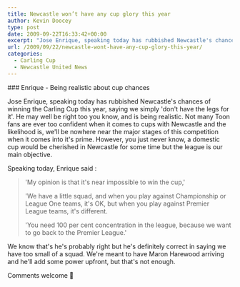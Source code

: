 ```yaml
---
title: Newcastle won’t have any cup glory this year
author: Kevin Doocey
type: post
date: 2009-09-22T16:33:42+00:00
excerpt: "Jose Enrique, speaking today has rubbished Newcastle's chances of winning the.."
url: /2009/09/22/newcastle-wont-have-any-cup-glory-this-year/
categories:
  - Carling Cup
  - Newcastle United News
---
```


### Enrique - Being realistic about cup chances

Jose Enrique, speaking today has rubbished Newcastle's chances of winning the Carling Cup this year, saying we simply 'don't have the legs for it'. He may well be right too you know, and is being realistic. Not many Toon fans are ever too confident when it comes to cups with Newcastle and the likelihood is, we'll be nowhere near the major stages of this competition when it comes into it's prime. However, you just never know, a domestic cup would be cherished in Newcastle for some time but the league is our main objective.

Speaking today, Enrique said :

> 'My opinion is that it's near impossible to win the cup,'
>
> 'We have a little squad, and when you play against Championship or League One teams, it's OK, but when you play against Premier League teams, it's different.
>
> 'You need 100 per cent concentration in the league, because we want to go back to the Premier League.'

We know that's he's probably right but he's definitely correct in saying we have too small of a squad. We're meant to have Maron Harewood arriving and he'll add some power upfront, but that's not enough.

Comments welcome 🙂
